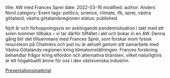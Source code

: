 title: AW med Frances Sprei
date: 2022-03-16
modified:
author: Anders Nord
category: Event
tags: politics, science, climate, ifk, sprei, västra götaland, västra götalandsregionen
status: published

Nytt år och förhoppningsvis en avklingande pandemisituation i takt med att solen
kommer tillbaka – vi tar därför tillfället i akt och bokar in en AW. Denna gång
blir det tillsammans med Frances Sprei, som forskar inom fysisk resursteori på
Chalmers och just nu är aktuell genom sitt samarbete med Västra Götalands-regionen
kring klimatomställningen. Frances forskning behandlar frågor kring elfordon och
alternativa bränslen, vilket naturligtvis är ett högaktuellt ämne för oss i den
västsvenska industrin.

[Presentationsmaterial](https://www.ingenjorsarbeteforklimatet.se/assets/files/Ingenj%C3%B6rsarbete_f%C3%B6r_klimatet_220316.pdf)

